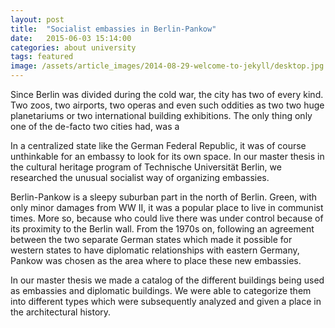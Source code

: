 ```yaml
---
layout: post
title:  "Socialist embassies in Berlin-Pankow"
date:   2015-06-03 15:14:00
categories: about university
tags: featured
image: /assets/article_images/2014-08-29-welcome-to-jekyll/desktop.jpg
---
```

Since Berlin was divided during the cold war, the city has two of every kind. Two zoos, two airports, two operas and even such oddities as two two huge planetariums or two international building exhibitions. The only thing only one of the de-facto two cities had, was a

In a centralized state like the German Federal Republic, it was of course unthinkable for an embassy to look for its own space. In our master thesis in the cultural heritage program of Technische Universität Berlin, we researched the unusual socialist way of organizing embassies.

Berlin-Pankow is a sleepy suburban part in the north of Berlin. Green, with only minor damages from WW II, it was a popular place to live in communist times. More so, because who could live there was under control because of its proximity to the Berlin wall. From the 1970s on, following an agreement between the two separate German states which made it possible for western states to have diplomatic relationships with eastern Germany, Pankow was chosen as the area where to place these new embassies.

In our master thesis we made a catalog of the different buildings being used as embassies and diplomatic buildings. We were able to categorize them into different types which were subsequently analyzed and given a place in the architectural history.
